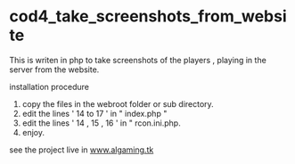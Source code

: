 # cod4_take_screenshots_from_website
 This is writen in php to take screenshots of the players , playing in the server from the website.

installation procedure
1. copy the files in the webroot folder or sub directory.
2. edit the lines ' 14 to 17 ' in " index.php "
3. edit the lines ' 14 , 15 , 16 ' in " rcon.ini.php.
4. enjoy.

see the project live in www.algaming.tk 
